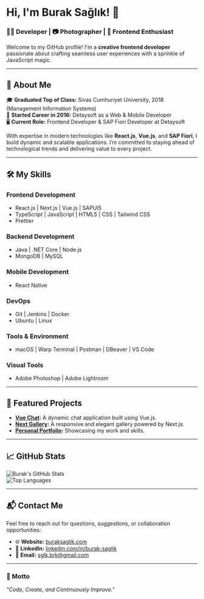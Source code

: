 # Hi, I'm Burak Sağlık! 👋  
### 🧑‍💻 Developer | 📷 Photographer | 🚀 Frontend Enthusiast  

Welcome to my GitHub profile! I'm a **creative frontend developer** passionate about crafting seamless user experiences with a sprinkle of JavaScript magic.  

---

## 📖 About Me  
🎓 **Graduated Top of Class:** Sivas Cumhuriyet University, 2018 (Management Information Systems)  
💼 **Started Career in 2016:** Detaysoft as a Web & Mobile Developer  
🖥️ **Current Role:** Frontend Developer & SAP Fiori Developer at Detaysoft  

With expertise in modern technologies like **React.js**, **Vue.js**, and **SAP Fiori**, I build dynamic and scalable applications. I’m committed to staying ahead of technological trends and delivering value to every project.  

---

## 🛠️ My Skills  

### **Frontend Development**  
- React.js | Next.js | Vue.js | SAPUI5  
- TypeScript | JavaScript | HTML5 | CSS | Tailwind CSS  
- Prettier  

### **Backend Development**  
- Java | .NET Core | Node.js  
- MongoDB | MySQL  

### **Mobile Development**  
- React Native  

### **DevOps**  
- Git | Jenkins | Docker  
- Ubuntu | Linux  

### **Tools & Environment**  
- macOS | Warp Terminal | Postman | DBeaver | VS Code  

### **Visual Tools**  
- Adobe Photoshop | Adobe Lightroom  

---

## 🌟 Featured Projects  

- **[Vue Chat](#):** A dynamic chat application built using Vue.js.  
- **[Next Gallery](#):** A responsive and elegant gallery powered by Next.js.  
- **[Personal Portfolio](https://buraksaglik.com):** Showcasing my work and skills.  

---

## 📈 GitHub Stats  
![Burak's GitHub Stats](https://github-readme-stats.vercel.app/api?username=sglkbrk&show_icons=true&theme=radical)  
![Top Languages](https://github-readme-stats.vercel.app/api/top-langs/?username=sglkbrk&layout=compact&theme=radical)  

---

## 📬 Contact Me  
Feel free to reach out for questions, suggestions, or collaboration opportunities:  
- 🌐 **Website:** [buraksaglik.com](https://buraksaglik.com)  
- 💼 **LinkedIn:** [linkedin.com/in/burak-saglik](https://www.linkedin.com/in/burak-saglik)  
- 📧 **Email:** [sglk.brk@gmail.com](mailto:sglk.brk@gmail.com)  

---

### 🎯 Motto  
*"Code, Create, and Continuously Improve."*  
